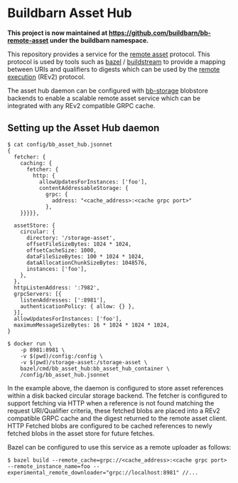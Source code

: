 # Buildbarn Asset Hub

**This project is now maintained at https://github.com/buildbarn/bb-remote-asset under the buildbarn namespace.**

This repository provides a service for the [remote asset](https://github.com/bazelbuild/remote-apis/blob/master/build/bazel/remote/asset/v1/remote_asset.proto) protocol.
This protocol is used by tools such as [bazel](https://github.com/bazelbuild/bazel) /
[buildstream](https://gitlab.com/BuildStream/buildstream) to provide a mapping
between URIs and qualifiers to digests which can be used by the [remote execution](https://github.com/bazelbuild/remote-apis/blob/master/build/bazel/remote/execution/v2/remote_execution.proto) (REv2) protocol.

The asset hub daemon can be configured with [bb-storage](https://github.com/buildbarn/bb-storage) blobstore backends to
enable a scalable remote asset service which can be integrated with any REv2 compatible GRPC cache.

## Setting up the Asset Hub daemon

```
$ cat config/bb_asset_hub.jsonnet
{
  fetcher: {
    caching: {
      fetcher: {
        http: {
          allowUpdatesForInstances: ['foo'],
          contentAddressableStorage: {
            grpc: {
              address: "<cache_address>:<cache grpc port>"
            },
    }}}}},

  assetStore: {
    circular: {
      directory: '/storage-asset',
      offsetFileSizeBytes: 1024 * 1024,
      offsetCacheSize: 1000,
      dataFileSizeBytes: 100 * 1024 * 1024,
      dataAllocationChunkSizeBytes: 1048576,
      instances: ['foo'],
    },
  },
  httpListenAddress: ':7982',
  grpcServers: [{
    listenAddresses: [':8981'],
    authenticationPolicy: { allow: {} },
  }],
  allowUpdatesForInstances: ['foo'],
  maximumMessageSizeBytes: 16 * 1024 * 1024 * 1024,
}

$ docker run \
    -p 8981:8981 \
    -v $(pwd)/config:/config \
    -v $(pwd)/storage-asset:/storage-asset \
    bazel/cmd/bb_asset_hub:bb_asset_hub_container \
    /config/bb_asset_hub.jsonnet
```

In the example above, the daemon is configured to store asset references within a
disk backed circular storage backend. The fetcher is configured to support fetching via HTTP
when a reference is not found matching the request URI/Qualifier criteria, these fetched blobs are
placed into a REv2 compatible GRPC cache and the digest returned to the remote asset client.
HTTP Fetched blobs are configured to be cached references to newly fetched blobs
in the asset store for future fetches.

Bazel can be configured to use this service as a remote uploader as follows:

`$ bazel build --remote_cache=grpc://<cache_address>:<cache grpc port> --remote_instance_name=foo --experimental_remote_downloader="grpc://localhost:8981" //...`
